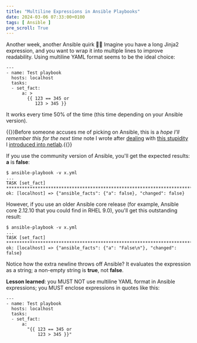 ```yaml
---
title: "Multiline Expressions in Ansible Playbooks"
date: 2024-03-06 07:33:00+0100
tags: [ Ansible ]
pre_scroll: True
---
```

Another week, another Ansible quirk 🤷‍♂️ Imagine you have a long Jinja2 expression, and you want to wrap it into multiple lines to improve readability. Using multiline YAML format seems to be the ideal choice:

```
---
- name: Test playbook
  hosts: localhost
  tasks:
  - set_fact:
      a: >
        {{ 123 == 345 or
           123 > 345 }}
```

It works every time 50% of the time (this time depending on your Ansible version).
<!--more-->
{{<note>}}Before someone accuses me of picking on Ansible, this is a *hope I'll remember this for the next time* note I wrote after [dealing](https://github.com/ipspace/netlab/commit/d58fcec11fbdab903c449f4c2bb3b251a8346014) with [this stupidity](https://github.com/ipspace/netlab/issues/1042) I [introduced into netlab](https://github.com/ipspace/netlab/commit/c22efeb79c83a2070239ad62ec910d2775d7809b#diff-6cba0002bb852e6e91731d08010905d84bd9fad2ec68515e0333d397a098d63fR22).{{</note>}}

If you use the community version of Ansible, you'll get the expected results: **a** is **false**:

```
$ ansible-playbook -v x.yml
...
TASK [set_fact] ********************************************************************************************************************
ok: [localhost] => {"ansible_facts": {"a": false}, "changed": false}
```

However, if you use an older Ansible core release (for example, Ansible core 2.12.10 that you could find in RHEL 9.0), you'll get this outstanding result:

```
$ ansible-playbook -v x.yml
...
TASK [set_fact] ********************************************************************************************************************
ok: [localhost] => {"ansible_facts": {"a": "False\n"}, "changed": false}
```

Notice how the extra newline throws off Ansible? It evaluates the expression as a string; a non-empty string is **true**, not **false**.

**Lesson learned**: you MUST NOT use multiline YAML format in Ansible expressions; you MUST enclose expressions in quotes like this:

```
---
- name: Test playbook
  hosts: localhost
  tasks:
  - set_fact:
      a:
        "{{ 123 == 345 or
            123 > 345 }}"
```
